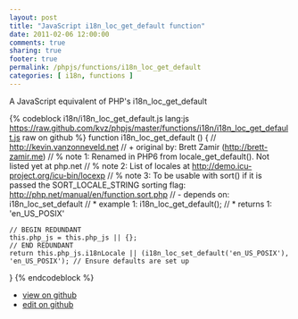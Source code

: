 ```yaml
---
layout: post
title: "JavaScript i18n_loc_get_default function"
date: 2011-02-06 12:00:00
comments: true
sharing: true
footer: true
permalink: /phpjs/functions/i18n_loc_get_default
categories: [ i18n, functions ]
---
```

A JavaScript equivalent of PHP's i18n_loc_get_default
<!-- more -->
{% codeblock i18n/i18n_loc_get_default.js lang:js https://raw.github.com/kvz/phpjs/master/functions/i18n/i18n_loc_get_default.js raw on github %}
function i18n_loc_get_default () {
    // http://kevin.vanzonneveld.net
    // +   original by: Brett Zamir (http://brett-zamir.me)
    // %          note 1: Renamed in PHP6 from locale_get_default(). Not listed yet at php.net
    // %          note 2: List of locales at http://demo.icu-project.org/icu-bin/locexp
    // %          note 3: To be usable with sort() if it is passed the SORT_LOCALE_STRING sorting flag: http://php.net/manual/en/function.sort.php
    // -    depends on: i18n_loc_set_default
    // *     example 1: i18n_loc_get_default();
    // *     returns 1: 'en_US_POSIX'

    // BEGIN REDUNDANT
    this.php_js = this.php_js || {};
    // END REDUNDANT
    return this.php_js.i18nLocale || (i18n_loc_set_default('en_US_POSIX'), 'en_US_POSIX'); // Ensure defaults are set up
}
{% endcodeblock %}
<ul>
 <li><a href="https://github.com/kvz/phpjs/blob/master/functions/i18n/i18n_loc_get_default.js">view on github</a></li>
 <li><a href="https://github.com/kvz/phpjs/edit/master/functions/i18n/i18n_loc_get_default.js">edit on github</a></li>
</ul>
